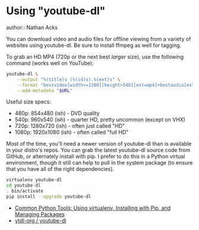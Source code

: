 # Using "youtube-dl"

author:: Nathan Acks

You can download video and audio files for offline viewing from a variety of websites using youtube-dl. Be sure to install ffmpeg as well for tagging.

To grab an HD MP4 (720p or the next best *larger* size), use the following command (works well on YouTube):

```bash
youtube-dl \
	--output "%(title)s (%(id)s).%(ext)s" \
	--format "bestvideo[width<=1280][height>540][ext=mp4]+bestaudio[ext=m4a]/bestvideo[width<=1920][height>720][ext=mp4]+bestaudio[ext=m4a]/best[ext=mp4]/best" \
	--add-metadata "$URL"
```

Useful size specs:

* 480p: 854x480 (ish) - DVD quality
* 540p: 960x540 (ish) - quarter HD, pretty uncommon (except on VHX)
* 720p: 1280x720 (ish) - often just called "HD"
* 1080p: 1920x1080 (ish) - often called "full HD"

Most of the time, you'll need a newer version of youtube-dl than is available in your distro's repos. You can grab the latest youtube-dl source code from GitHub, or alternately install with pip. I prefer to do this in a Python virtual environment, though it still can help to pull in the system package (to ensure that you have all of the right dependencies).

```bash
virtualenv youtube-dl
cd youtube-dl
. bin/activate
pip install --upgrade youtube-dl
```

* [Common Python Tools: Using virtualenv, Installing with Pip, and Managing Packages](https://www.digitalocean.com/community/tutorials/common-python-tools-using-virtualenv-installing-with-pip-and-managing-packages)
* [ytdl-org / youtube-dl](https://github.com/ytdl-org/youtube-dl)
